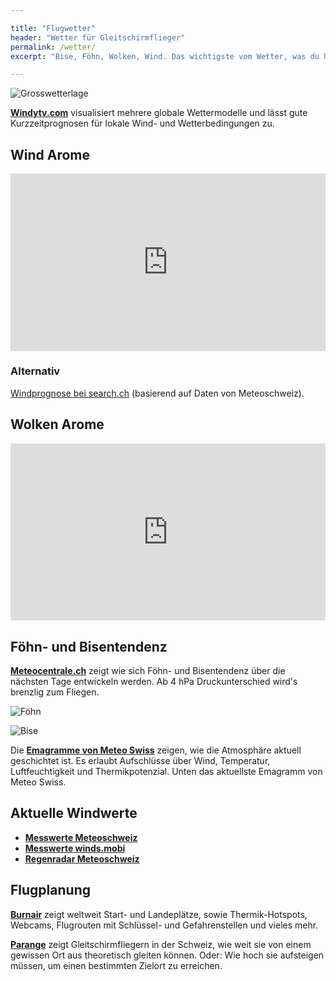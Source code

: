```yaml
---

title: "Flugwetter"
header: "Wetter für Gleitschirmflieger"
permalink: /wetter/
excerpt: "Bise, Föhn, Wolken, Wind. Das wichtigste vom Wetter, was du heute zum Fliegen brauchst auf einem Blick."

---
```


<style type="text/css">
	.container{
		position: relative;
		overflow: hidden;
		width: 100%;
		padding-top: 56.25%;
	}
	iframe{
		position: absolute;
		top: 0;
		left: 0;
		bottom: 0;
		right: 0;
		width: 100%;
		height: 100%;
	}
</style>

![Grosswetterlage](https://www.wetter.net/components/com_weather/data/images/grosswetterlage.jpg)

**[Windytv.com](https://www.windyty.com/)** visualisiert mehrere globale Wettermodelle und lässt gute Kurzzeitprognosen für lokale Wind- und Wetterbedingungen zu.

## Wind Arome

<div class="container">
	<iframe width="650" height="450" src="https://embed.windy.com/embed2.html?lat=46.473&lon=8.346&detailLat=46.473&detailLon=8.346&width=650&height=450&zoom=9&level=surface&overlay=wind&product=arome&menu=&message=&marker=&calendar=now&pressure=&type=map&location=coordinates&detail=&metricWind=default&metricTemp=default&radarRange=-1" frameborder="0"></iframe>
</div>

### Alternativ

[Windprognose bei search.ch](https://meteo.search.ch/wind/brig) (basierend auf Daten von Meteoschweiz).

## Wolken Arome

<div class="container">
	<iframe width="650" height="450" src="https://embed.windy.com/embed2.html?lat=46.473&lon=8.346&detailLat=46.473&detailLon=8.346&width=650&height=450&zoom=9&level=surface&overlay=clouds&product=arome&menu=&message=&marker=&calendar=now&pressure=&type=map&location=coordinates&detail=&metricWind=default&metricTemp=default&radarRange=-1" frameborder="0"></iframe>
</div>

## Föhn- und Bisentendenz

**[Meteocentrale.ch](http://www.meteocentrale.ch)** zeigt wie sich Föhn- und Bisentendenz über die nächsten Tage entwickeln werden. Ab 4 hPa Druckunterschied wird's brenzlig zum Fliegen.

![Föhn](http://www.meteocentrale.ch/uploads/pics/uwz-ch_foehn_en.png)

![Bise](http://www.meteocentrale.ch/uploads/pics/uwz-ch_bise_en.png)

Die **[Emagramme von Meteo Swiss](http://www.meteoswiss.admin.ch/home/measurement-and-forecasting-systems/atmosphere/radio-soundings.html)** zeigen, wie die Atmosphäre aktuell geschichtet ist. Es erlaubt Aufschlüsse über Wind, Temperatur, Luftfeuchtigkeit und Thermikpotenzial. Unten das aktuellste Emagramm von Meteo Swiss.


## Aktuelle Windwerte

- **[Messwerte Meteoschweiz](https://www.meteoschweiz.admin.ch/service-und-publikationen/applikationen/messwerte-und-messnetze.html#param=messwerte-windgeschwindigkeit-kmh-10min&lang=de)**
- **[Messwerte winds.mobi](https://winds.mobi/stations/map)**
- **[Regenradar Meteoschweiz](https://www.meteoschweiz.admin.ch/service-und-publikationen/applikationen/niederschlag.html)**

## Flugplanung

**[Burnair](https://www.burnair.cloud/)** zeigt weltweit Start- und Landeplätze, sowie Thermik-Hotspots, Webcams, Flugrouten mit Schlüssel- und Gefahrenstellen und vieles mehr. 

**[Parange](http://www.parange.ch/)** zeigt Gleitschirmfliegern in der Schweiz, wie weit sie von einem gewissen Ort aus theoretisch gleiten können. Oder: Wie hoch sie aufsteigen müssen, um einen bestimmten Zielort zu erreichen.